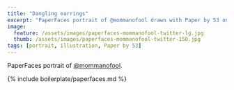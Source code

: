 ```yaml
---
title: "Dangling earrings"
excerpt: "PaperFaces portrait of @mommanofool drawn with Paper by 53 on an iPad."
image: 
  feature: /assets/images/paperfaces-mommanofool-twitter-lg.jpg
  thumb: /assets/images/paperfaces-mommanofool-twitter-150.jpg
tags: [portrait, illustration, Paper by 53]
---
```


PaperFaces portrait of [@mommanofool](http://twitter.com/mommanofool).

{% include boilerplate/paperfaces.md %}
